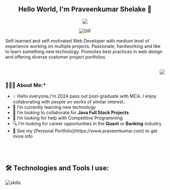 <h2 align="center">Hello World, I'm Praveenkumar Shelake 👋</h2>

<p align="center"><a href="https://github.com/PRShelake/readme-typing-svg">
    <img src="https://readme-typing-svg.demolab.com/?lines=Full-stack%20web%20and%20app%20developer;Experienced%20UI%2FUX%20Designer;Always%20learning%20new%20things&font=Fira%20Code&center=true&width=440&height=45&color=f75c7e&vCenter=true&pause=1000&size=22" /></a>
</p>

<p align="center">
<img align="middle" alt="GIF" src="https://i.pinimg.com/originals/65/a5/ec/65a5ec60b90f6b8faede3390ad5ee065.gif" />
</p>
<p>
Self-learned and self-motivated Web Developer with medium level of experience working on multiple projects. Passionate, hardworking and like to learn something new technology. Promotes best practices in web design and offering diverse customer project portfolios.
</p>

<br>

<img align="right" src="https://media.giphy.com/media/M9gbBd9nbDrOTu1Mqx/giphy.gif">

<br>
  
### 👨🏻‍💻 About Me:*
<ul>
  <li> 💡  Hello everyone,I'm 2024 pass out post-graduate with MCA. I enjoy collaborating with people on works of similar interest..</li>
  <li> 🌱 I’m currently learning new technology</li>
  <li> 👯 I’m looking to collaborate for <strong>Java Full Stack Projects</strong></li>
  <li> 🤔 I’m looking for help with Competitive Programming</li>
  <li> 🔍 I’m looking for career opportunities in the <strong>Quant</strong> or <strong>Banking</strong> industry</li>
  <li> 👀 See my [Personal Portfolio](https://www.praveenkumar.com) to get more info</li>
  
</ul>

<br>
<br>

## 🛠 Technologies and Tools I use:

![skills](https://skillicons.dev/icons?i=html,css,js,wordpress,nodejs,react,mysql,docker,kubernetes,git,jquery,vscode&theme=light)
